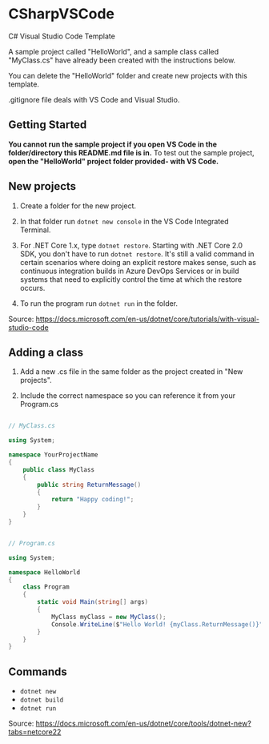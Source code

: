 # CSharpVSCode

C# Visual Studio Code Template

A sample project called "HelloWorld", and a sample class called "MyClass.cs" have already been created with the instructions below.

You can delete the "HelloWorld" folder and create new projects with this template.

.gitignore file deals with VS Code and Visual Studio.

## Getting Started

**You cannot run the sample project if you open VS Code in the folder/directory this README.md file is in.**
To test out the sample project, **open the "HelloWorld" project folder provided- with VS Code.**

## New projects

1. Create a folder for the new project.

2. In that folder run `dotnet new console` in the VS Code Integrated Terminal.

3. For .NET Core 1.x, type `dotnet restore`. Starting with .NET Core 2.0 SDK, you don't have to run `dotnet restore`. It's still a valid command in certain scenarios where doing an explicit restore makes sense, such as continuous integration builds in Azure DevOps Services or in build systems that need to explicitly control the time at which the restore occurs.

4. To run the program run `dotnet run` in the folder.

Source: https://docs.microsoft.com/en-us/dotnet/core/tutorials/with-visual-studio-code

## Adding a class

1. Add a new .cs file in the same folder as the project created in "New projects".

2. Include the correct namespace so you can reference it from your Program.cs

```cs

// MyClass.cs

using System;

namespace YourProjectName 
{
    public class MyClass 
    {
        public string ReturnMessage() 
        {
            return "Happy coding!";
        }
    }
}
```

```cs

// Program.cs

using System;

namespace HelloWorld 
{
    class Program
    {
        static void Main(string[] args)
        {
            MyClass myClass = new MyClass();
            Console.WriteLine($"Hello World! {myClass.ReturnMessage()}");
        }
    }
}

```

## Commands

- `dotnet new`
- `dotnet build`
- `dotnet run`

Source: https://docs.microsoft.com/en-us/dotnet/core/tools/dotnet-new?tabs=netcore22


